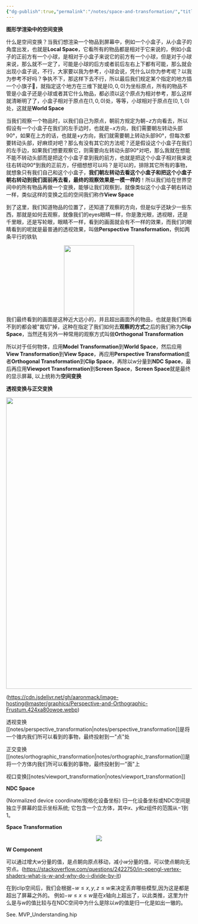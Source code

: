```yaml
---
{"dg-publish":true,"permalink":"/notes/space-and-transformation/","title":"Space and transformation","noteIcon":"","created":"","updated":""}
---
```




**图形学渲染中的空间变换**

什么是空间变换？当我们想渲染一个物品到屏幕中，例如一个小盒子，从小盒子的角度出发，也就是**Local Space**，它看所有的物品都是相对于它来说的，例如小盒子的正前方有一个小球，是相对于小盒子来说它的前方有一个小球，但是对于小球来说，那么就不一定了，可能是小球的后方或者前后左右上下都有可能，那么就会出现小盒子说，不行，大家要以我为参考，小球会说，凭什么以你为参考呢？以我为参考不好吗？争执不下，那这样下去不行，所以最后我们规定某个指定的地方插一个小旗子:triangular_flag_on_post:，就指定这个地方在三维下就是$(0,0,0)$为坐标原点，所有的物品不管是小盒子还是小球或者其它什么物品，都必须以这个原点为相对参考，那么这样就清晰明了了，小盒子相对于原点在$(1,0,0)$处，等等，小球相对于原点在$(0,1,0)$处，这就是**World Space**

当我们观察一个物品时，以我们自己为原点，朝前方规定为朝$-z$方向看去，所以假设有一个小盒子在我们的左手边时，也就是$-x$方向，我们需要朝左转动头部90°，如果在上方的话，也就是$+y$方向，我们就需要朝上转动头部90°，但每次都要转动头部，好麻烦对吧？那么有没有其它的方法呢？还是假设这个小盒子在我们的左手边，如果我们想要观察它，则需要向左转动头部90°对吧，那么我就在想能不能不转动头部而是把这个小盒子拿到我的前方，也就是把这个小盒子相对我来说往右转动90°到我的正前方，仔细想想可以吗？是可以的，排除其它所有的事物，就想象只有我们自己和这个小盒子，**我们朝左转动去看这个小盒子和把这个小盒子朝右转动到我们面前再去看，最终的观察效果是一模一样的**！所以我们给在世界空间中的所有物品再做一个变换，能够让我们观察到，就像类似这个小盒子朝右转动一样，类似这样的变换之后的空间我们称作**View Space**

到了这里，我们知道物品的位置了，还知道了观察的方向，但是似乎还缺少一些东西，那就是如何去观察，就像我们的eyes眼睛一样，你是激光眼，透视眼，还是千里眼，还是写轮眼，眼睛不一样，看到的画面就会有不一样的效果，而我们的眼睛看到的呢就是最普通的透视效果，叫做**Perspective Transformation**，例如两条平行的铁轨<div align=center><img src="https://cdn.jsdelivr.net/gh/aaronmack/image-hosting@master/graphics/PerspectiveProjection.6ujk7r238gs0.webp" width="190"></div>我们最终看到的画面是这种近大远小的，并且超出画面外的物品，也就是我们所看不到的都会被"裁切"掉，这种在指定了我们如何去**观察的方式**之后的我们称为**Clip Space**，当然还有另外一种常用的观察方式叫做**Orthogonal Transformation**

所以对于任何物体，应用**Model Transformation**到**World Space**，然后应用**View Transformation**到**View Space**，再应用**Perspective Transformation**或者**Orthogonal Transformation**到**Clip Space**，再除以w分量到**NDC Space**，最后再应用**Viewport Transformation**到**Screen Space**，**Screen Space**就是最终的显示屏幕, 以上统称为**空间变换**

**透视变换与正交变换**<div align=center><img src="https://cdn.jsdelivr.net/gh/aaronmack/image-hosting@master/graphics/orthographic_perspective_view.6van0bm8j340.webp" width="790"></div>

(https://cdn.jsdelivr.net/gh/aaronmack/image-hosting@master/graphics/Perspective-and-Orthographic-Frustum.424xa80owoe.webp)

透视变换[[notes/perspective_transformation\|notes/perspective_transformation]]是将一个锥内我们所可以看到的事物，最终投射到一"点"处

正交变换[[notes/orthographic_transformation\|notes/orthographic_transformation]]是将一个方体内我们所可以看到的事物，最终投射到一"面"上

视口变换[[notes/viewport_transformation\|notes/viewport_transformation]]

**NDC Space** 

(Normalized device coordinate/规格化设备坐标) 归一化设备坐标或NDC空间是独立于屏幕的显示坐标系统; 它包含一个立方体，其中$x、y$和$z$组件的范围从$−1$到$1$。

**Space Transformation**<div align=center><img src="https://cdn.jsdelivr.net/gh/aaronmack/image-hosting@master/graphics/空间变换.3uujhna7v4o0.webp"></div>

**W Component**

可以通过增大$w$分量的值，是点朝向原点移动，减小$w$分量的值，可以使点朝向无穷点。(https://stackoverflow.com/questions/2422750/in-opengl-vertex-shaders-what-is-w-and-why-do-i-divide-by-it)

在到clip空间后，我们会根据$-w \leq x,y,z \leq w$来决定丢弃哪些模型,因为这是都是超出了屏幕之外的。 例如$-w \leq x \leq w$是在$x$轴向上超出了，以此类推，这里为什么是与$w$的值比较与在NDC空间中为什么是除以$w$的值是归一化是如出一辙的。

See. MVP_Understanding.hip